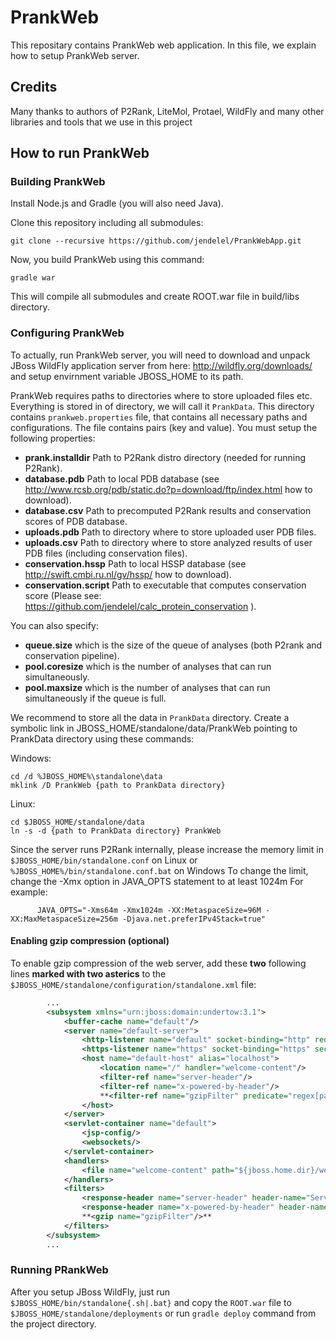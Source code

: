 # PrankWeb
This repositary contains PrankWeb web application. In this file, we explain how to setup PrankWeb server.

## Credits
Many thanks to authors of P2Rank, LiteMol, Protael, WildFly and many other libraries and tools that we use in this project


## How to run PrankWeb
### Building PrankWeb
Install Node.js and Gradle (you will also need Java).

Clone this repository including all submodules:

```shell
git clone --recursive https://github.com/jendelel/PrankWebApp.git
```

Now, you build PrankWeb using this command:

```shell
gradle war
```

This will compile all submodules and create ROOT.war file in build/libs directory.

### Configuring PrankWeb
To actually, run PrankWeb server, you will need to download and unpack JBoss WildFly application server from here: http://wildfly.org/downloads/ and setup envirnment variable JBOSS_HOME to its path.

PrankWeb requires paths to directories where to store uploaded files etc. Everything is stored in of directory, we will call it `PrankData`. This directory contains `prankweb.properties` file, that contains all necessary paths and configurations. The file contains pairs (key and value).
You must setup the following properties:
* **prank.installdir** Path to P2Rank distro directory (needed for running P2Rank).
* **database.pdb** Path to local PDB database (see http://www.rcsb.org/pdb/static.do?p=download/ftp/index.html how to download).
* **database.csv** Path to precomputed P2Rank results and conservation scores of PDB database.
* **uploads.pdb**  Path to directory where to store uploaded user PDB files.
* **uploads.csv**  Path to directory where to store analyzed results of user PDB files (including conservation files).
* **conservation.hssp** Path to local HSSP database (see http://swift.cmbi.ru.nl/gv/hssp/ how to download).
* **conservation.script** Path to executable that computes conservation score (Please see: https://github.com/jendelel/calc_protein_conservation ).

You can also specify:
* **queue.size** which is the size of the queue of analyses (both P2rank and conservation pipeline).
* **pool.coresize** which is the number of analyses that can run simultaneously.
* **pool.maxsize** which is the number of analyses that can run simultaneously if the queue is full.

We recommend to store all the data in `PrankData` directory. Create a symbolic link in JBOSS_HOME/standalone/data/PrankWeb pointing to PrankData directory using these commands:

Windows:

```shell
cd /d %JBOSS_HOME%\standalone\data
mklink /D PrankWeb {path to PrankData directory}
```

Linux:

```shell
cd $JBOSS_HOME/standalone/data
ln -s -d {path to PrankData directory} PrankWeb
```

Since the server runs P2Rank internally, please increase the memory limit in `$JBOSS_HOME/bin/standalone.conf` on Linux or `%JBOSS_HOME%/bin/standalone.conf.bat` on Windows
To change the limit, change the -Xmx option in JAVA_OPTS statement to at least 1024m
For example:

```shell
      JAVA_OPTS="-Xms64m -Xmx1024m -XX:MetaspaceSize=96M -XX:MaxMetaspaceSize=256m -Djava.net.preferIPv4Stack=true"
```

#### Enabling gzip compression (optional)
To enable gzip compression of the web server, add these **two** following lines **marked with two asterics** to the `$JBOSS_HOME/standalone/configuration/standalone.xml` file:

```xml
        ...
        <subsystem xmlns="urn:jboss:domain:undertow:3.1">
            <buffer-cache name="default"/>
            <server name="default-server">
                <http-listener name="default" socket-binding="http" redirect-socket="https" enable-http2="true"/>
                <https-listener name="https" socket-binding="https" security-realm="ApplicationRealm" enable-http2="true"/>
                <host name="default-host" alias="localhost">
                    <location name="/" handler="welcome-content"/>
                    <filter-ref name="server-header"/>
                    <filter-ref name="x-powered-by-header"/>
                    **<filter-ref name="gzipFilter" predicate="regex[pattern='(?:application/javascript|text/css|text/html|text/plain)(;.*)?', value=%{o,Content-Type}, full-match=true]"/>**
                </host>
            </server>
            <servlet-container name="default">
                <jsp-config/>
                <websockets/>
            </servlet-container>
            <handlers>
                <file name="welcome-content" path="${jboss.home.dir}/welcome-content"/>
            </handlers>
            <filters>
                <response-header name="server-header" header-name="Server" header-value="WildFly/10"/>
                <response-header name="x-powered-by-header" header-name="X-Powered-By" header-value="Undertow/1"/>
                **<gzip name="gzipFilter"/>**
            </filters>
        </subsystem>
        ...
```

### Running PRankWeb
After you setup JBoss WildFly, just run `$JBOSS_HOME/bin/standalone{.sh|.bat}` and copy the `ROOT.war` file to `$JBOSS_HOME/standalone/deployments` or run `gradle deploy` command from the project directory.
